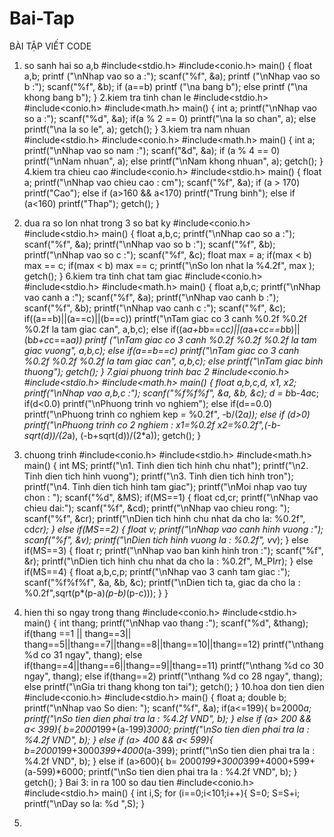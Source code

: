# Bai-Tap
BÀI TẬP VIẾT CODE
1. so sanh hai so a,b
#include<stdio.h>
#include<conio.h>
main()
{
    float a,b;
    printf ("\nNhap vao so a :");
    scanf("%f", &a);
    printf ("\nNhap vao so b :");
    scanf("%f", &b);
    if (a==b)
        printf ("\na bang b");
    else 
        printf ("\na khong bang b");
}
2.kiem tra tinh chan le
#include<stdio.h>
#include<conio.h>
#include<math.h>
main()
{
    int a;
    printf("\nNhap vao so a :");
    scanf("%d", &a);
    if(a % 2 == 0)
        printf("\na la so chan", a);
    else
        printf("\na la so le", a);
    getch();
}
3.kiem tra nam nhuan
#include<stdio.h>
#include<conio.h>
#include<math.h>
main()
{
    int a;
    printf("\nNhap vao so nam :");
    scanf("&d", &a);
    if (a % 4 == 0)
        printf("\nNam nhuan", a);
    else 
        printf("\nNam khong nhuan", a);
    getch();
}
4.kiem tra chieu cao
#include<conio.h>
#include<stdio.h>
main()
{
    float a;
    printf("\nNhap vao chieu cao : cm");
    scanf("%f", &a);
    if (a > 170)
        printf("Cao");
    else if (a>160 && a<170)
        printf("Trung binh");
    else if (a<160)
        printf("Thap");
    getch();
}
5. dua ra so lon nhat trong 3 so bat ky
#include<conio.h>
#include<stdio.h>
main()
{
    float a,b,c;
    printf("\nNhap cao so a :");
    scanf("%f", &a);
    printf("\nNhap vao so b :");
    scanf("%f", &b);
    printf("\nNhap vao so c :");
    scanf("%f", &c);
    float max = a;
    if(max < b) 
        max == c;
    if(max < b)
        max == c;
    printf("\nSo lon nhat la %4.2f", max );
    getch();
}
6.kiem tra tinh chat tam giac
#include<conio.h>
#include<stdio.h>
#include<math.h>
main()
{
    float a,b,c;
    printf("\nNhap vao canh a :");
    scanf("%f", &a);
    printf("\nNhap vao canh b :");
    scanf("%f", &b);
    printf("\nNhap vao canh c :");
    scanf("%f", &c);
    if((a==b)||(a==c)||(b==c))
        printf("\nTam giac co 3 canh %0.2f %0.2f %0.2f la tam giac can", a,b,c);
    else if((a*a+b*b==c*c)||(a*a+c*c==b*b)||(b*b+c*c==a*a))
        printf ("\nTam giac co 3 canh %0.2f %0.2f %0.2f la tam giac vuong", a,b,c);
    else if(a==b==c)
        printf("\nTam giac co 3 canh %0.2f %0.2f %0.2f la tam giac can", a,b,c);
    else
        printf("\nTam giac binh thuong");
    getch();
}
7.giai phuong trinh bac 2
#include<conio.h>
#include<stdio.h>
#include<math.h>
main()
{
    float a,b,c,d, x1, x2;
    printf("\nNhap vao a,b,c :");
    scanf("%f%f%f", &a, &b, &c);
    d = b*b-4*a*c;
    if(d<0.0)
        printf("\nPhuong trinh vo nghiem");
    else if(d==0.0)
        printf("\nPhuong trinh co nghiem kep = %0.2f", -b/(2*a));
    else if (d>0)
        printf("\nPhuong trinh co 2 nghiem : x1=%0.2f x2=%0.2f",(-b-sqrt(d))/(2*a), (-b+sqrt(d))/(2*a));
    getch();
}
12. chuong trinh
#include<conio.h>
#include<stdio.h>
#include<math.h>
main()
{
    int MS;
    printf("\n1. Tinh dien tich hinh chu nhat");
    printf("\n2. Tinh dien tich hinh vuong");
    printf("\n3. Tinh dien tich hinh tron");
    printf("\n4. Tinh dien tich hinh tam giac");
    printf("\nMoi nhap vao tuy chon : ");
    scanf("%d", &MS);
    if(MS==1)
    {   float cd,cr;
        printf("\nNhap vao chieu dai:");
        scanf("%f", &cd);
        printf("\nNhap vao chieu rong: ");
        scanf("%f", &cr);
        printf("\nDien tich hinh chu nhat da cho la: %0.2f", cd*cr);
    }
    else if(MS==2)
    {   float v;
        printf("\nNhap vao canh hinh vuong :");
        scanf("%f", &v);
        printf("\nDien tich hinh vuong la : %0.2f", v*v);
    }
    else if(MS==3)
    {   float r;
        printf("\nNhap vao ban kinh hinh tron :");
        scanf("%f", &r);
        printf("\nDien tich hinh chu nhat da cho la : %0.2f", M_PI*r*r);
    }
    else if(MS==4)
    {   float a,b,c,p;
        printf("\nNhap vao 3 canh tam giac :");
        scanf("%f%f%f", &a, &b, &c);
        printf("\nDien tich ta, giac da cho la : %0.2f",sqrt(p*(p-a)*(p-b)*(p-c)));
    }
}
11. hien thi so ngay trong thang
#include<conio.h>
#include<stdio.h>
main()
{
    int thang;
    printf("\nNhap vao thang :");
    scanf("%d", &thang);
    if(thang ==1 || thang==3|| thang==5||thang==7||thang==8||thang==10||thang==12)
        printf("\nthang %d co 31 ngay", thang);
    else if(thang==4||thang==6||thang==9||thang==11)
        printf("\nthang %d co 30 ngay", thang);
    else if(thang==2)
        printf("\nthang %d co 28 ngay", thang);
    else
        printf("\nGia tri thang khong ton tai");
    getch();
}
10.hoa don tien dien
#include<conio.h>
#include<stdio.h>
main()
{
    float a;
    double b;
    printf("\nNhap vao So dien: ");
    scanf("%f", &a);
    if(a<=199){
        b=2000*a;
        printf("\nSo tien dien phai tra la : %4.2f VND", b);
    }
    else if (a> 200 && a< 399){
        b=2000*199+(a-199)*3000;
        printf("\nSo tien dien phai tra la : %4.2f VND", b);
    }
    else if (a> 400 && a< 599){
        b=2000*199+3000*399+4000*(a-399);
        printf("\nSo tien dien phai tra la : %4.2f VND", b);
    }
    else if (a>600){
        b= 2000*199+3000*399+4000+599+(a-599)*6000;
        printf("\nSo tien dien phai tra la : %4.2f VND", b);
    }
    getch();
}
Bai 3:
in ra 100 so dau tien
#include<conio.h>
#include<stdio.h>
main()
{
    int i,S;
    for (i==0;i<101;i++){
        S=0;
        S=S+i;
        printf("\nDay so la: %d ",S);
    }

2.





